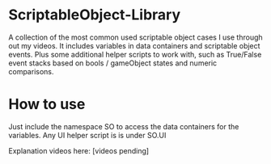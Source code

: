 # ScriptableObject-Library
A collection of the most common used scriptable object cases I use through out my videos. It includes variables in data containers and scriptable object events. Plus some additional helper scripts to work with, such as True/False event stacks based on bools / gameObject states and numeric comparisons. 

# How to use
Just include the namespace SO to access the data containers for the variables. 
Any UI helper script is is under SO.UI 
 
Explanation videos here: 
[videos pending]

